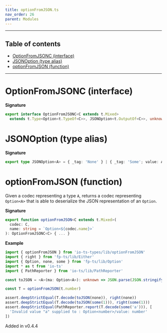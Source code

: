 ```yaml
---
title: optionFromJSON.ts
nav_order: 26
parent: Modules
---
```


---

<h2 class="text-delta">Table of contents</h2>

- [OptionFromJSONC (interface)](#optionfromjsonc-interface)
- [JSONOption (type alias)](#jsonoption-type-alias)
- [optionFromJSON (function)](#optionfromjson-function)

---

# OptionFromJSONC (interface)

**Signature**

```ts
export interface OptionFromJSONC<C extends t.Mixed>
  extends t.Type<Option<t.TypeOf<C>>, JSONOption<t.OutputOf<C>>, unknown> {}
```

# JSONOption (type alias)

**Signature**

```ts
export type JSONOption<A> = { _tag: 'None' } | { _tag: 'Some'; value: A }
```

# optionFromJSON (function)

Given a codec representing a type `A`, returns a codec representing `Option<A>` that is able to deserialize
the JSON representation of an `Option`.

**Signature**

```ts
export function optionFromJSON<C extends t.Mixed>(
  codec: C,
  name: string = `Option<${codec.name}>`
): OptionFromJSONC<C> { ... }
```

**Example**

```ts
import { optionFromJSON } from 'io-ts-types/lib/optionFromJSON'
import { right } from 'fp-ts/lib/Either'
import { Option, none, some } from 'fp-ts/lib/Option'
import * as t from 'io-ts'
import { PathReporter } from 'io-ts/lib/PathReporter'

const toJSON = <A>(ma: Option<A>): unknown => JSON.parse(JSON.stringify(ma))

const T = optionFromJSON(t.number)

assert.deepStrictEqual(T.decode(toJSON(none)), right(none))
assert.deepStrictEqual(T.decode(toJSON(some(1))), right(some(1)))
assert.deepStrictEqual(PathReporter.report(T.decode(some('a'))), [
  'Invalid value "a" supplied to : Option<number>/value: number'
])
```

Added in v0.4.4
